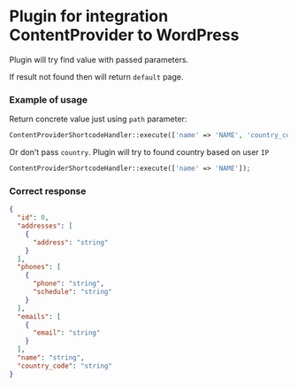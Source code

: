 # Plugin for integration ContentProvider to WordPress

Plugin will try find value with passed parameters.

If result not found then will return `default` page.

### Example of usage

Return concrete value just using `path` parameter:

```php
ContentProviderShortcodeHandler::execute(['name' => 'NAME', 'country_code' => 'COUNTRY_CODE', 'path' => 'addresses.0.address']);
```

Or don't pass `country`. Plugin will try to found country based on user `IP`

```php
ContentProviderShortcodeHandler::execute(['name' => 'NAME']);
```

### Correct response
```json
{
  "id": 0,
  "addresses": [
    {
      "address": "string"
    }
  ],
  "phones": [
    {
      "phone": "string",
      "schedule": "string"
    }
  ],
  "emails": [
    {
      "email": "string"
    }
  ],
  "name": "string",
  "country_code": "string"
}
```
